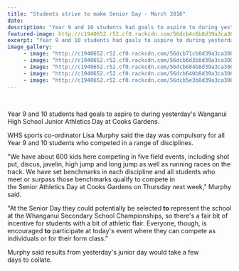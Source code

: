 ```yaml
---
title: "Students strive to make Senior Day - March 2016"
date: 
description: "Year 9 and 10 students had goals to aspire to during yesterday's Wanganui High School Junior Athletics Day at Cooks Gardens, Wanganui Chronicle article on 3/3/16..."
featured-image: http://c1940652.r52.cf0.rackcdn.com/56dcb4c6b8d39a3ca300107f/100m-run.-Katelyn-Satherley.jpg
excerpt: "Year 9 and 10 students had goals to aspire to during yesterday's Wanganui High School Junior Athletics Day at Cooks Gardens, Wanganui Chronicle article on 3/3/16..."
image_gallery:
     - image: "http://c1940652.r52.cf0.rackcdn.com/56dcb71cb8d39a3ca3001089/Discus-thrown-by-Madeline-Sollitt.jpg"
     - image: "http://c1940652.r52.cf0.rackcdn.com/56dcb6d3b8d39a3ca3001087/Shot-Put.-Rose-Tanner.jpg"
     - image: "http://c1940652.r52.cf0.rackcdn.com/56dcb684b8d39a3ca3001085/High-Jump.-Kyle-Thomas.jpg"
     - image: "http://c1940652.r52.cf0.rackcdn.com/56dcb640b8d39a3ca3001083/Long-Jump.-Lee-Dobbie.jpg"
     - image: "http://c1940652.r52.cf0.rackcdn.com/56dcb5e3b8d39a3ca3001081/200m-run-Connor-Munro.jpg"
---
```


<p>&nbsp;</p>
<p>Year 9 and 10 students had goals&nbsp;to&nbsp;aspire&nbsp;to&nbsp;during yesterday's Wanganui High School Junior Athletics<strong>&nbsp;</strong>Day&nbsp;at Cooks Gardens.</p>
<p>WHS sports co-ordinator Lisa Murphy said the day was compulsory for all Year 9 and 10 students who competed in a range of disciplines.</p>
<p>"We have about 600 kids here competing in five field events, including shot put, discus, javelin, high jump and long jump as well as running races on the track. We have set benchmarks in each discipline and all students who meet or surpass those benchmarks qualify&nbsp;to&nbsp;compete in the&nbsp;Senior&nbsp;Athletics&nbsp;Day&nbsp;at Cooks Gardens on Thursday next week," Murphy said.</p>
<p>"At the&nbsp;Senior&nbsp;Day&nbsp;they could potentially be selected<strong>&nbsp;to</strong>&nbsp;represent the school at the Whanganui Secondary School Championships, so there's a fair bit of incentive for students with a bit of athletic flair. Everyone, though, is encouraged&nbsp;<strong>to</strong>&nbsp;participate at today's event where they can compete as individuals or for their form class."</p>
<p>Murphy said results from yesterday's junior day would take a few days&nbsp;to&nbsp;collate.</p>
<p>&nbsp;</p>

